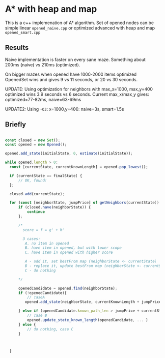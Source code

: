 # A\* with heap and map

This is a c++ implemenation of A* algorithm. Set of opened nodes can be simple linear `opened_naive.cpp` or optimized advanced with heap and map `opened_smart.cpp` 
 
## Results

Naive implementation is faster on every sane maze. Something about 200ms (naive) vs 210ms (optimized).

On bigger mazes when opened have 1000-2000 items optimized OpenedSet wins and gives 9 vs 11 seconds, or 20 vs 30 seconds.

UPDATE:
Using optimization for neighbors with max_x=1000, max_y=400 optimized wins 3.9 seconds vs 6 seconds.
Current max_x/max_y gives: optimized=77-82ms, naive=63-69ms

UPDATE2:
Using `-O3`: x=1000,y=400: naive=3s, smart=1.5s

## Briefly

```js

const closed = new Set();
const opened = new Opened();

opened.add_state(initialState, 0, estimate(initialState));

while opened.length > 0:
  const [currentState, currentKnownLength] = opened.pop_lowest();

  if (currentState == finalState) {
      // OK, found!
  };

  closed.add(currentState);

  for (const [neighborState, jumpPrice] of getNeighbors(currentState)) {
      if (closed.have(neighborState)) {
          continue
      };

      /*
        score = f = g' + h'

        3 cases:
         A. no item in opened
         B. have item in opened, but with lower scope
         C. have item in opened with higher score

         A - add it, set bestFrom map (neighborState <- currentState)
         B - replace it, update bestFrom map (neighborState <- currentState)
         C - do nothing

      */

      openedCandidate = opened.find(neighborState);
      if (!openedCandidate){
          // caseA
         opened.add_state(neighborState, currentKnownLength + jumpPrice, estimate(neighborState));

      } else if (openedCandidate.known_path_len > jumpPrice + currentState.known_path_len ) {
          // case B
          opened.update_state_known_length(openedCandidate, ... )
      } else {
          // do nothing, case C
      }



  }




```
